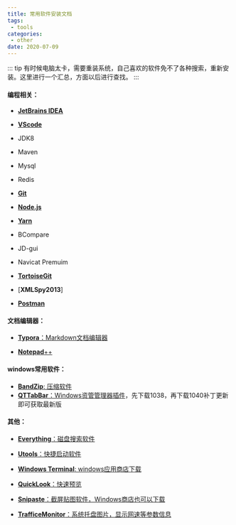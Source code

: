 ```yaml
---
title: 常用软件安装文档
tags:
 - tools
categories: 
 - other
date: 2020-07-09
---
```


::: tip
有时候电脑太卡，需要重装系统，自己喜欢的软件免不了各种搜索，重新安装。这里进行一个汇总，方面以后进行查找。
:::

<!-- more -->

#### 编程相关：

* [**JetBrains IDEA**](https://www.jetbrains.com/products.html#type=ide)

* [**VScode**](https://code.visualstudio.com/)
* JDK8
* Maven
* Mysql
* Redis
* [**Git**](https://git-scm.com/)
* [**Node.js**](https://nodejs.org/zh-cn/download/)
* [**Yarn**](https://yarn.bootcss.com/docs/install/#windows-stable)
* BCompare
* JD-gui
* Navicat Premuim
* [**TortoiseGit**](https://tortoisegit.org/download/)
* [**XMLSpy2013**]
* [**Postman**](https://www.postman.com/downloads/)

#### 文档编辑器：

* [**Typora**：Markdown文档编辑器](https://www.typora.io/)

* [**Notepad**++](https://notepad-plus-plus.org/downloads/)

#### windows常用软件：

* [**BandZip**: 压缩软件](http://www.bandisoft.com/)
* [**QTTabBar**：Windows资管管理器插件](http://qttabbar.wikidot.com/)，先下载1038，再下载1040补丁更新即可获取最新版

#### 其他：

* [**Everything**：磁盘搜索软件](https://www.voidtools.com/zh-cn/)

* [**Utools**：快捷启动软件](https://www.u.tools/)

* [**Windows Terminal**: windows应用商店下载]()

* [**QuickLook**：快速预览](https://github.com/QL-Win/QuickLook/releases)

* [**Snipaste**：截屏贴图软件，Windows商店也可以下载](https://www.snipaste.com/)

* [**TrafficeMonitor**：系统托盘图片，显示网速等参数信息]()


